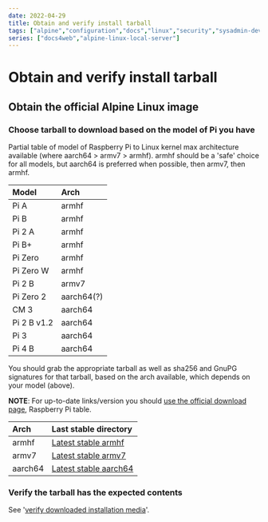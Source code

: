 ```yaml
---
date: 2022-04-29
title: Obtain and verify install tarball
tags: ["alpine","configuration","docs","linux","security","sysadmin-devops","raspberry-pi","sbc"]
series: ["docs4web","alpine-linux-local-server"]
---
```


# Obtain and verify install tarball

Obtain the official Alpine Linux image
--------------------------------------

### Choose tarball to download based on the model of Pi you have

Partial table of model of Raspberry Pi to Linux kernel max architecture available (where aarch64 > armv7 > armhf). armhf should be a 'safe' choice for all models, but aarch64 is preferred when possible, then armv7, then armhf.

| Model       | Arch       |
|:----------- |:---------- |
| Pi A        | armhf      |
| Pi B        | armhf      |
| Pi 2 A      | armhf      |
| Pi B+       | armhf      |
| Pi Zero     | armhf      |
| Pi Zero W   | armhf      |
| Pi 2 B      | armv7      |
| Pi Zero 2   | aarch64(?) |
| CM 3        | aarch64    |
| Pi 2 B v1.2 | aarch64    |
| Pi 3        | aarch64    |
| Pi 4 B      | aarch64    |

You should grab the appropriate tarball as well as sha256 and GnuPG signatures for that tarball, based on the arch available, which depends on your model (above).

**NOTE**: For up-to-date links/version you should [use the official download page](view-source:https://www.alpinelinux.org/downloads/), Raspberry Pi table.

| Arch    | Last stable directory                                                                          |
|:------- |:---------------------------------------------------------------------------------------------- |
| armhf   | [Latest stable armhf](https://dl-cdn.alpinelinux.org/alpine/latest-stable/releases/armhf/)     |
| armv7   | [Latest stable armv7](https://dl-cdn.alpinelinux.org/alpine/latest-stable/releases/armv7/)     |
| aarch64 | [Latest stable aarch64](https://dl-cdn.alpinelinux.org/alpine/latest-stable/releases/aarch64/) |

### Verify the tarball has the expected contents

See '[verify downloaded installation media](../../verify-downloaded-install-media/_index.md)'.
